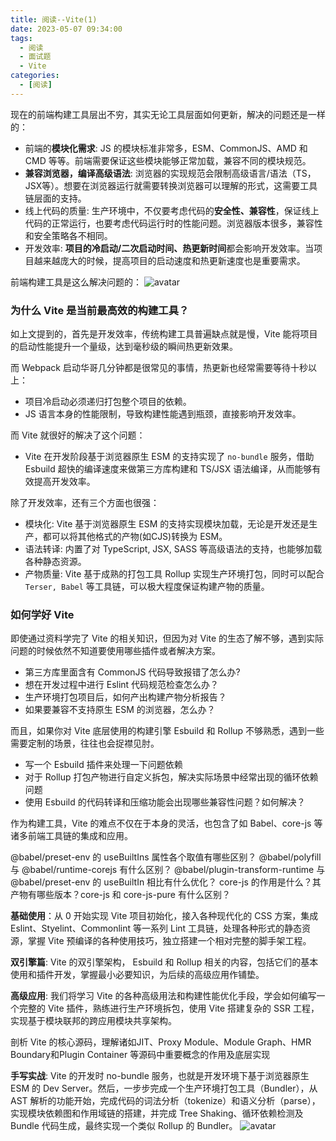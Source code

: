 ```yaml
---
title: 阅读--Vite(1)
date: 2023-05-07 09:34:00
tags:
  - 阅读
  - 面试题
  - Vite
categories:
  - [阅读]
---
```


现在的前端构建工具层出不穷，其实无论工具层面如何更新，解决的问题还是一样的：

- 前端的**模块化需求**: JS 的模块标准非常多，ESM、CommonJS、AMD 和 CMD 等等。前端需要保证这些模块能够正常加载，兼容不同的模块规范。
- **兼容浏览器，编译高级语法**: 浏览器的实现规范会限制高级语言/语法（TS，JSX等）。想要在浏览器运行就需要转换浏览器可以理解的形式，这需要工具链层面的支持。
- 线上代码的质量: 生产环境中，不仅要考虑代码的**安全性、兼容性**，保证线上代码的正常运行，也要考虑代码运行时的性能问题。浏览器版本很多，兼容性和安全策略各不相同。
- 开发效率: **项目的冷启动/二次启动时间、热更新时间**都会影响开发效率。当项目越来越庞大的时候，提高项目的启动速度和热更新速度也是重要需求。

前端构建工具是这么解决问题的：
![avatar](https://p3-juejin.byteimg.com/tos-cn-i-k3u1fbpfcp/f54b17dcae4c49adb558b760048c3603~tplv-k3u1fbpfcp-zoom-in-crop-mark:3024:0:0:0.awebp)



### **为什么 Vite 是当前最高效的构建工具？**
如上文提到的，首先是开发效率，传统构建工具普遍缺点就是慢，Vite 能将项目的启动性能提升一个量级，达到毫秒级的瞬间热更新效果。

而 Webpack 启动华哥几分钟都是很常见的事情，热更新也经常需要等待十秒以上：
- 项目冷启动必须递归打包整个项目的依赖。
- JS 语言本身的性能限制，导致构建性能遇到瓶颈，直接影响开发效率。
  
而 Vite 就很好的解决了这个问题：
- Vite 在开发阶段基于浏览器原生 ESM 的支持实现了 `no-bundle` 服务，借助 Esbuild 超快的编译速度来做第三方库构建和 TS/JSX 语法编译，从而能够有效提高开发效率。

除了开发效率，还有三个方面也很强：
- 模块化: Vite 基于浏览器原生 ESM 的支持实现模块加载，无论是开发还是生产，都可以将其他格式的产物(如CJS)转换为 ESM。
- 语法转译: 内置了对 TypeScript, JSX, SASS 等高级语法的支持，也能够加载各种静态资源。
- 产物质量: Vite 基于成熟的打包工具 Rollup 实现生产环境打包，同时可以配合 `Terser, Babel` 等工具链，可以极大程度保证构建产物的质量。
  

### **如何学好 Vite**

即使通过资料学完了 Vite 的相关知识，但因为对 Vite 的生态了解不够，遇到实际问题的时候依然不知道要使用哪些插件或者解决方案。

- 第三方库里面含有 CommonJS 代码导致报错了怎么办?
- 想在开发过程中进行 Eslint 代码规范检查怎么办？
- 生产环境打包项目后，如何产出构建产物分析报告？
- 如果要兼容不支持原生 ESM 的浏览器，怎么办？

而且，如果你对 Vite 底层使用的构建引擎 Esbuild 和 Rollup 不够熟悉，遇到一些需要定制的场景，往往也会捉襟见肘。

- 写一个 Esbuild 插件来处理一下问题依赖
- 对于 Rollup 打包产物进行自定义拆包，解决实际场景中经常出现的循环依赖问题
- 使用 Esbuild 的代码转译和压缩功能会出现哪些兼容性问题？如何解决？

作为构建工具，Vite 的难点不仅在于本身的灵活，也包含了如 Babel、core-js 等诸多前端工具链的集成和应用。

@babel/preset-env 的 useBuiltIns 属性各个取值有哪些区别？
@babel/polyfill 与 @babel/runtime-corejs 有什么区别？
@babel/plugin-transform-runtime 与@babel/preset-env 的 useBuiltIn 相比有什么优化？
core-js 的作用是什么？其产物有哪些版本？core-js 和 core-js-pure 有什么区别？

**基础使用**：从 0 开始实现 Vite 项目初始化，接入各种现代化的 CSS 方案，集成 Eslint、Styelint、Commonlint 等一系列 Lint 工具链，处理各种形式的静态资源，掌握 Vite 预编译的各种使用技巧，独立搭建一个相对完整的脚手架工程。

**双引擎篇**:  Vite 的双引擎架构， Esbuild 和 Rollup 相关的内容，包括它们的基本使用和插件开发，掌握最小必要知识，为后续的高级应用作铺垫。

**高级应用**: 我们将学习 Vite 的各种高级用法和构建性能优化手段，学会如何编写一个完整的 Vite 插件，熟练进行生产环境拆包，使用 Vite 搭建复杂的 SSR 工程，实现基于模块联邦的跨应用模块共享架构。

剖析 Vite 的核心源码，理解诸如JIT、Proxy Module、Module Graph、HMR Boundary和Plugin Container 等源码中重要概念的作用及底层实现

**手写实战**:  Vite 的开发时 no-bundle 服务，也就是开发环境下基于浏览器原生 ESM 的 Dev Server。然后，一步步完成一个生产环境打包工具（Bundler），从 AST 解析的功能开始，完成代码的词法分析（tokenize）和语义分析（parse），实现模块依赖图和作用域链的搭建，并完成 Tree Shaking、循环依赖检测及 Bundle 代码生成，最终实现一个类似 Rollup 的 Bundler。
![avatar](https://p6-juejin.byteimg.com/tos-cn-i-k3u1fbpfcp/52599ad0dbb344d59eafb00f360e99c3~tplv-k3u1fbpfcp-zoom-in-crop-mark:3024:0:0:0.awebp?)
